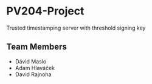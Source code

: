 # PV204-Project
Trusted timestamping server with threshold signing key

## Team Members
- Dávid Maslo
- Adam Hlaváček
- David Rajnoha

